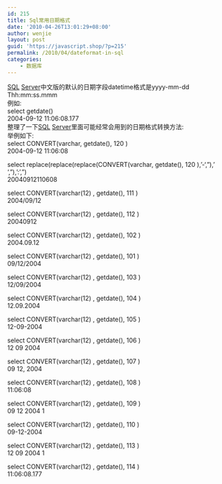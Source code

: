 ```yaml
---
id: 215
title: Sql常用日期格式
date: '2010-04-26T13:01:29+08:00'
author: wenjie
layout: post
guid: 'https://javascript.shop/?p=215'
permalink: /2010/04/dateformat-in-sql
categories:
    - 数据库
---
```


[SQL](https://www.cnblogs.com/html/cgTutorials/Website/SQL/SQL.shtml) [Server](https://www.cnblogs.com/html/cgTutorials/Website/SERVER/Server.shtml)中文版的默认的日期字段datetime格式是yyyy-mm-dd Thh:mm:ss.mmm   
例如:   
select getdate()   
2004-09-12 11:06:08.177   
整理了一下[SQL](https://www.cnblogs.com/html/cgTutorials/Website/SQL/SQL.shtml) [Server](https://www.cnblogs.com/html/cgTutorials/Website/SERVER/Server.shtml)里面可能经常会用到的日期格式转换方法:   
举例如下:   
select CONVERT(varchar, getdate(), 120 )   
2004-09-12 11:06:08

select replace(replace(replace(CONVERT(varchar, getdate(), 120 ),’-‘,”),’ ‘,”),’:’,”)   
20040912110608

select CONVERT(varchar(12) , getdate(), 111 )   
2004/09/12

select CONVERT(varchar(12) , getdate(), 112 )   
20040912

select CONVERT(varchar(12) , getdate(), 102 )   
2004.09.12

select CONVERT(varchar(12) , getdate(), 101 )   
09/12/2004

select CONVERT(varchar(12) , getdate(), 103 )   
12/09/2004

select CONVERT(varchar(12) , getdate(), 104 )   
12.09.2004

select CONVERT(varchar(12) , getdate(), 105 )   
12-09-2004

select CONVERT(varchar(12) , getdate(), 106 )   
12 09 2004

select CONVERT(varchar(12) , getdate(), 107 )   
09 12, 2004

select CONVERT(varchar(12) , getdate(), 108 )   
11:06:08

select CONVERT(varchar(12) , getdate(), 109 )   
09 12 2004 1

select CONVERT(varchar(12) , getdate(), 110 )   
09-12-2004

select CONVERT(varchar(12) , getdate(), 113 )   
12 09 2004 1

select CONVERT(varchar(12) , getdate(), 114 )   
11:06:08.177
